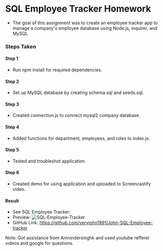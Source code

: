 # SQL Employee Tracker Homework
- The goal of this assignment was to create an employee tracker app to manage a company's employee database using Node.js, inquirer, and MySQL

### Steps Taken

#### Step 1 
- Run npm install for required dependencies.

#### Step 2
- Set up MySQL database by creating schema.sql and seeds.sql.

#### Step 3
- Created connection.js to connect mysql2 company database.

#### Step 4
- Added functions for department, employees, and roles to index.js.

#### Step 5
- Tested and troubleshot application.

#### Step 6
- Created demo for using application and uploaded to Screencastify video.

#### Result
- See SQL Employee Tracker:
- Preview: ![SQL-Employee-Tracker](<images/Screenshot 2024-01-10 at 11.10.39 PM.png>)
- GitHub Link: https://github.com/veryjohn1991/John-SQL-Employee-tracker

Note: Got assistance from Amnindersinghk  and used youtube refferel videos  and google for questions.
